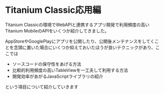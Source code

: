 # Titanium Classic応用編

Titanium Classicの環境でWebAPIと連携するアプリ開発で利用頻度の高いTitanium MobileのAPIをいくつか紹介してきました。

AppStoreやGooglePlayにアプリを公開したり、公開後メンテナンスをしてくことを念頭に置いた場合にいくつか抑えておいたほうが良いテクニックがあり、ここでは

- ソースコードの保守性をあげる方法
- 比較的利用頻度の高いTableViewを一工夫して利用する方法
- 開発効率があがるJavaScriptライブラリの紹介

という項目について紹介していきます
